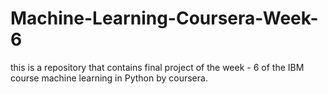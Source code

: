 # Machine-Learning-Coursera-Week-6
this is a repository that contains final project of the week - 6 of the IBM course machine learning in Python by coursera.
